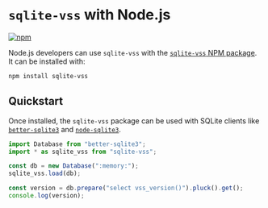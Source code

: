 # `sqlite-vss` with Node.js

[![npm](https://img.shields.io/npm/v/sqlite-vss.svg?color=green&logo=nodedotjs&logoColor=white)](https://www.npmjs.com/package/sqlite-vss)

Node.js developers can use `sqlite-vss` with the [`sqlite-vss` NPM package](https://www.npmjs.com/package/sqlite-vss). It can be installed with:

```bash
npm install sqlite-vss
```

## Quickstart

Once installed, the `sqlite-vss` package can be used with SQLite clients like [`better-sqlite3`](https://github.com/WiseLibs/better-sqlite3) and [`node-sqlite3`](https://github.com/TryGhost/node-sqlite3).

```js
import Database from "better-sqlite3";
import * as sqlite_vss from "sqlite-vss";

const db = new Database(":memory:");
sqlite_vss.load(db);

const version = db.prepare("select vss_version()").pluck().get();
console.log(version);
```
